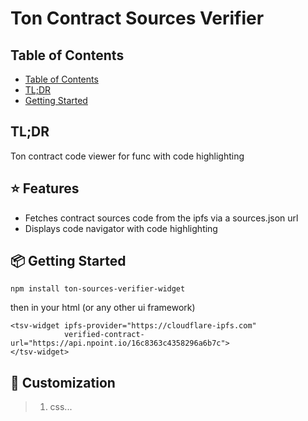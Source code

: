 # Ton Contract Sources Verifier 

## Table of Contents

- [Table of Contents](#table-of-contents)
- [TL;DR](#tldr)
- [Getting Started](#getting-started)


## TL;DR
Ton contract code viewer for func with code highlighting 

## ⭐️ Features

- Fetches contract sources code from the ipfs via a sources.json url  
- Displays code navigator with code highlighting


## 📦 Getting Started

```
npm install ton-sources-verifier-widget
```
then in your html (or any other ui framework)
```
<tsv-widget ipfs-provider="https://cloudflare-ipfs.com"
            verified-contract-url="https://api.npoint.io/16c8363c4358296a6b7c">
</tsv-widget>
```

## 💎 Customization

> 1. css...
